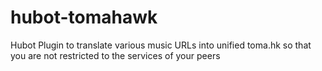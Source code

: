 hubot-tomahawk
==============

Hubot Plugin to translate various music URLs into unified toma.hk so that you are not restricted to the services of your peers
